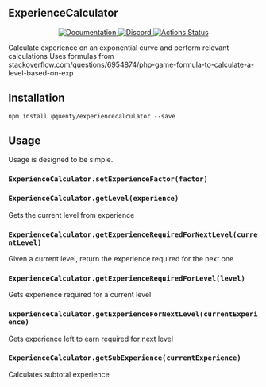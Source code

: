 ## ExperienceCalculator
<div align="center">
  <a href="http://quenty.github.io/api/">
    <img src="https://img.shields.io/badge/docs-website-green.svg" alt="Documentation" />
  </a>
  <a href="https://discord.gg/mhtGUS8">
    <img src="https://img.shields.io/badge/discord-nevermore-blue.svg" alt="Discord" />
  </a>
  <a href="https://github.com/Quenty/NevermoreEngine/actions">
    <img src="https://github.com/Quenty/NevermoreEngine/workflows/luacheck/badge.svg" alt="Actions Status" />
  </a>
</div>

Calculate experience on an exponential curve and perform relevant calculations Uses formulas from stackoverflow.com/questions/6954874/php-game-formula-to-calculate-a-level-based-on-exp

## Installation
```
npm install @quenty/experiencecalculator --save
```

## Usage
Usage is designed to be simple.

### `ExperienceCalculator.setExperienceFactor(factor)`

### `ExperienceCalculator.getLevel(experience)`
Gets the current level from experience

### `ExperienceCalculator.getExperienceRequiredForNextLevel(currentLevel)`
Given a current level, return the experience required for the next one

### `ExperienceCalculator.getExperienceRequiredForLevel(level)`
Gets experience required for a current level

### `ExperienceCalculator.getExperienceForNextLevel(currentExperience)`
Gets experience left to earn required for next level

### `ExperienceCalculator.getSubExperience(currentExperience)`
Calculates subtotal experience

